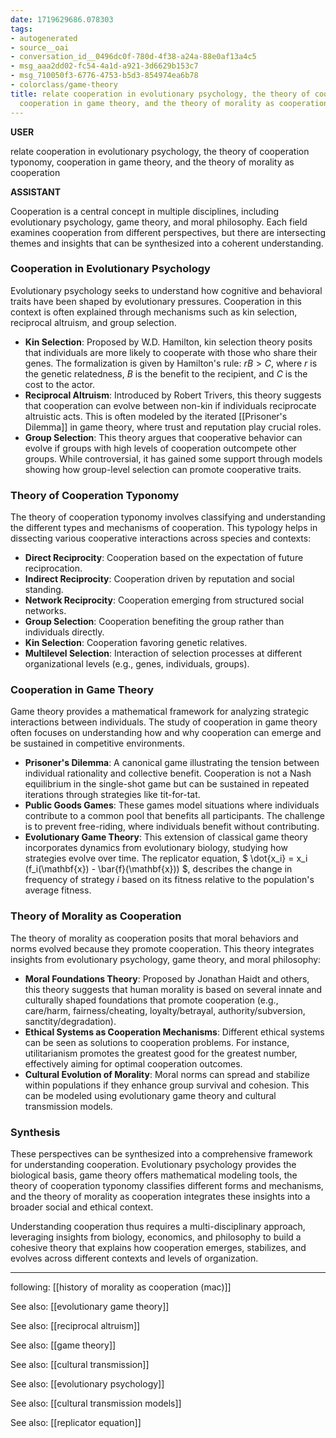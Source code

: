 ```yaml
---
date: 1719629686.078303
tags:
- autogenerated
- source__oai
- conversation_id__0496dc0f-780d-4f38-a24a-88e0af13a4c5
- msg_aaa2dd02-fc54-4a1d-a921-3d6629b153c7
- msg_710050f3-6776-4753-b5d3-854974ea6b78
- colorclass/game-theory
title: relate cooperation in evolutionary psychology, the theory of cooperation typonomy,
  cooperation in game theory, and the theory of morality as cooperation
---
```


**USER**

relate cooperation in evolutionary psychology, the theory of cooperation typonomy, cooperation in game theory, and the theory of morality as cooperation


**ASSISTANT**

Cooperation is a central concept in multiple disciplines, including evolutionary psychology, game theory, and moral philosophy. Each field examines cooperation from different perspectives, but there are intersecting themes and insights that can be synthesized into a coherent understanding.

### Cooperation in Evolutionary Psychology

Evolutionary psychology seeks to understand how cognitive and behavioral traits have been shaped by evolutionary pressures. Cooperation in this context is often explained through mechanisms such as kin selection, reciprocal altruism, and group selection.

- **Kin Selection**: Proposed by W.D. Hamilton, kin selection theory posits that individuals are more likely to cooperate with those who share their genes. The formalization is given by Hamilton's rule: $rB > C$, where $r$ is the genetic relatedness, $B$ is the benefit to the recipient, and $C$ is the cost to the actor.
- **Reciprocal Altruism**: Introduced by Robert Trivers, this theory suggests that cooperation can evolve between non-kin if individuals reciprocate altruistic acts. This is often modeled by the iterated [[Prisoner's Dilemma]] in game theory, where trust and reputation play crucial roles.
- **Group Selection**: This theory argues that cooperative behavior can evolve if groups with high levels of cooperation outcompete other groups. While controversial, it has gained some support through models showing how group-level selection can promote cooperative traits.

### Theory of Cooperation Typonomy

The theory of cooperation typonomy involves classifying and understanding the different types and mechanisms of cooperation. This typology helps in dissecting various cooperative interactions across species and contexts:

- **Direct Reciprocity**: Cooperation based on the expectation of future reciprocation.
- **Indirect Reciprocity**: Cooperation driven by reputation and social standing.
- **Network Reciprocity**: Cooperation emerging from structured social networks.
- **Group Selection**: Cooperation benefiting the group rather than individuals directly.
- **Kin Selection**: Cooperation favoring genetic relatives.
- **Multilevel Selection**: Interaction of selection processes at different organizational levels (e.g., genes, individuals, groups).

### Cooperation in Game Theory

Game theory provides a mathematical framework for analyzing strategic interactions between individuals. The study of cooperation in game theory often focuses on understanding how and why cooperation can emerge and be sustained in competitive environments.

- **Prisoner's Dilemma**: A canonical game illustrating the tension between individual rationality and collective benefit. Cooperation is not a Nash equilibrium in the single-shot game but can be sustained in repeated iterations through strategies like tit-for-tat.
- **Public Goods Games**: These games model situations where individuals contribute to a common pool that benefits all participants. The challenge is to prevent free-riding, where individuals benefit without contributing.
- **Evolutionary Game Theory**: This extension of classical game theory incorporates dynamics from evolutionary biology, studying how strategies evolve over time. The replicator equation, $ \dot{x_i} = x_i (f_i(\mathbf{x}) - \bar{f}(\mathbf{x})) $, describes the change in frequency of strategy $i$ based on its fitness relative to the population's average fitness.

### Theory of Morality as Cooperation

The theory of morality as cooperation posits that moral behaviors and norms evolved because they promote cooperation. This theory integrates insights from evolutionary psychology, game theory, and moral philosophy:

- **Moral Foundations Theory**: Proposed by Jonathan Haidt and others, this theory suggests that human morality is based on several innate and culturally shaped foundations that promote cooperation (e.g., care/harm, fairness/cheating, loyalty/betrayal, authority/subversion, sanctity/degradation).
- **Ethical Systems as Cooperation Mechanisms**: Different ethical systems can be seen as solutions to cooperation problems. For instance, utilitarianism promotes the greatest good for the greatest number, effectively aiming for optimal cooperation outcomes.
- **Cultural Evolution of Morality**: Moral norms can spread and stabilize within populations if they enhance group survival and cohesion. This can be modeled using evolutionary game theory and cultural transmission models.

### Synthesis

These perspectives can be synthesized into a comprehensive framework for understanding cooperation. Evolutionary psychology provides the biological basis, game theory offers mathematical modeling tools, the theory of cooperation typonomy classifies different forms and mechanisms, and the theory of morality as cooperation integrates these insights into a broader social and ethical context.

Understanding cooperation thus requires a multi-disciplinary approach, leveraging insights from biology, economics, and philosophy to build a cohesive theory that explains how cooperation emerges, stabilizes, and evolves across different contexts and levels of organization.


---


following: [[history of morality as cooperation (mac)]]

See also: [[evolutionary game theory]]


See also: [[reciprocal altruism]]


See also: [[game theory]]


See also: [[cultural transmission]]


See also: [[evolutionary psychology]]


See also: [[cultural transmission models]]


See also: [[replicator equation]]